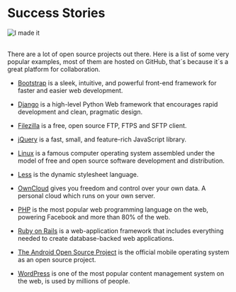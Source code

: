 # Success Stories

![I made it](http://i.imgur.com/obYNG8C.gif "I made it")

<br/>
There are a lot of open source projects out there. Here is a list of some very popular examples, most of them are hosted on GitHub, that´s because it´s a great platform for collaboration.

* [Bootstrap](https://github.com/twbs/bootstrap) is a sleek, intuitive, and powerful front-end framework for faster and easier web development.


* [Django](https://github.com/django/django) is a high-level Python Web framework that encourages rapid development and clean, pragmatic design.


* [Filezilla](https://github.com/basvodde/filezilla) is a free, open source FTP, FTPS and SFTP client.


* [jQuery](https://github.com/jquery/jquery) is a fast, small, and feature-rich JavaScript library.


* [Linux](https://github.com/torvalds/linux) is a famous computer operating system assembled under the model of free and open source software development and distribution.


* [Less](https://github.com/less/less.js) is the dynamic stylesheet language.


* [OwnCloud](https://github.com/owncloud/core) gives you freedom and control over your own data. A personal cloud which runs on your own server.


* [PHP](https://github.com/php/php-src) is the most popular web programming language on the web, powering Facebook and more than 80% of the web.


* [Ruby on Rails](https://github.com/rails/rails) is a web-application framework that includes everything needed to create database-backed web applications.


* [The Android Open Source Project](https://source.android.com/) is the official mobile operating system as an open source project.


* [WordPress](https://github.com/WordPress/WordPress) is one of the most popular content management system on the web, is used by millions of people.

